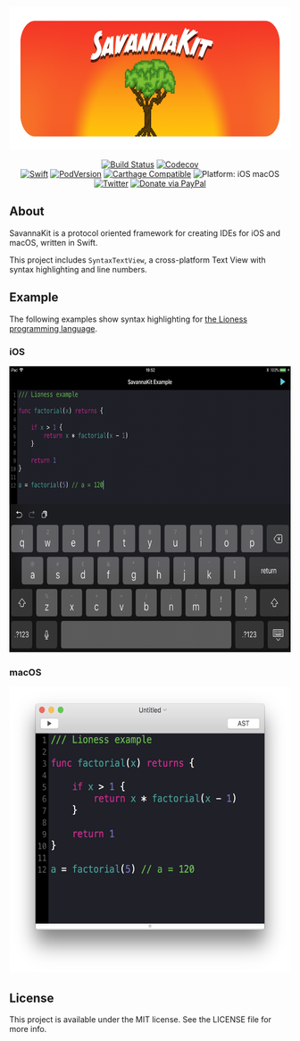<p align="center">
<img src="readme-resources/hero@2x.png" height="256px" alt="SavannaKit">
</p>

<p align="center">
<a href="https://travis-ci.org/louisdh/savannakit"><img src="https://travis-ci.org/louisdh/savannakit.svg?branch=master" style="max-height: 300px;" alt="Build Status"/></a>
<a href="https://codecov.io/gh/louisdh/savannakit"><img src="https://codecov.io/gh/louisdh/savannakit/branch/master/graph/badge.svg" alt="Codecov"/></a>
<br>
<a href="https://developer.apple.com/swift/"><img src="https://img.shields.io/badge/Swift-4.0-orange.svg?style=flat" style="max-height: 300px;" alt="Swift"/></a>
<a href="https://cocoapods.org/pods/SavannaKit"><img src="https://img.shields.io/cocoapods/v/SavannaKit.svg" style="max-height: 300px;" alt="PodVersion"/></a>
<a href="https://github.com/Carthage/Carthage"><img src="https://img.shields.io/badge/Carthage-compatible-4bc51d.svg?style=flat" style="max-height: 300px;" alt="Carthage Compatible"/></a>
<img src="https://img.shields.io/badge/platforms-iOS%20%7C%20macOS-lightgrey.svg" style="max-height: 300px;" alt="Platform: iOS macOS">
<br>
<a href="http://twitter.com/LouisDhauwe"><img src="https://img.shields.io/badge/Twitter-@LouisDhauwe-blue.svg?style=flat" style="max-height: 300px;" alt="Twitter"/></a>
<a href="https://paypal.me/louisdhauwe"><img src="https://img.shields.io/badge/Donate-PayPal-green.svg?style=flat" alt="Donate via PayPal"/></a>
</p>

## About
SavannaKit is a protocol oriented framework for creating IDEs for iOS and macOS, written in Swift. 

This project includes `SyntaxTextView`, a cross-platform Text View with syntax highlighting and line numbers.

## Example
The following examples show syntax highlighting for [the Lioness programming language](https://github.com/louisdh/lioness).

### iOS
<img src="readme-resources/example_ios.png" alt="iOS Example" height="512px"/>

### macOS
<img src="readme-resources/example_mac.png" alt="macOS Example" height="512px"/>

## License

This project is available under the MIT license. See the LICENSE file for more info.
